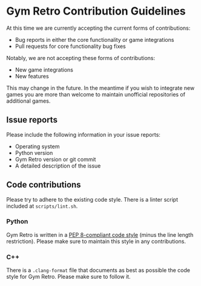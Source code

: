 # Gym Retro Contribution Guidelines

At this time we are currently accepting the current forms of contributions:

- Bug reports in either the core functionality or game integrations
- Pull requests for core functionality bug fixes

Notably, we are not accepting these forms of contributions:

- New game integrations
- New features

This may change in the future.
In the meantime if you wish to integrate new games you are more than welcome to maintain unofficial repositories of additional games.

## Issue reports

Please include the following information in your issue reports:

- Operating system
- Python version
- Gym Retro version or git commit
- A detailed description of the issue

## Code contributions

Please try to adhere to the existing code style. There is a linter script included at `scripts/lint.sh`.

### Python

Gym Retro is written in a [PEP 8-compliant code style](https://www.python.org/dev/peps/pep-0008/) (minus the line length restriction). Please make sure to maintain this style in any contributions.

### C++

There is a `.clang-format` file that documents as best as possible the code style for Gym Retro. Please make sure to follow it.